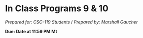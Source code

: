 
# In Class Programs 9 & 10
_Prepared for: CSC-119 Students_ /
_Prepared by: Marshall Gaucher_

**Due: Date at 11:59 PM Mt**
